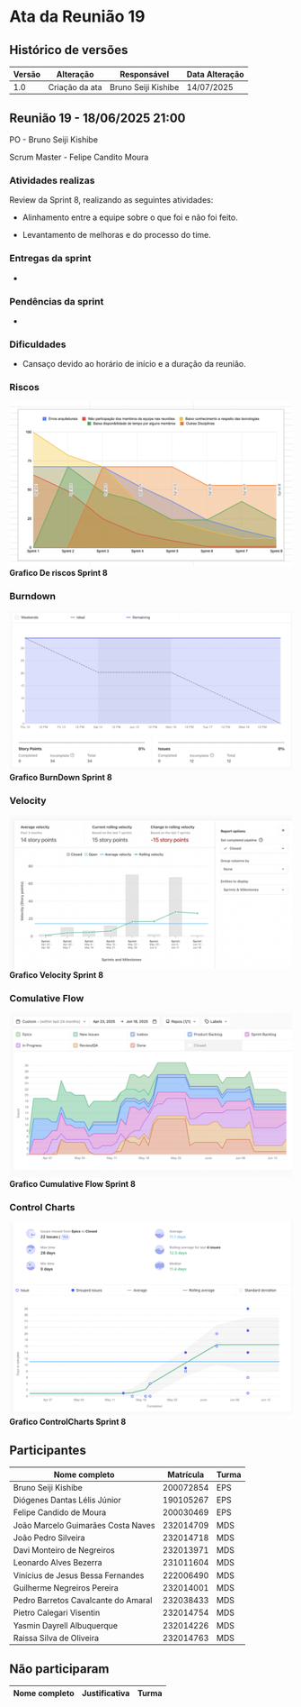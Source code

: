 # Ata da Reunião 19

## Histórico de versões

| Versão | Alteração       | Responsável         | Data Alteração |
|--------|-----------------|---------------------|----------------|
| 1.0    | Criação da ata  | Bruno Seiji Kishibe | 14/07/2025  |

## Reunião 19 - 18/06/2025 21:00

PO - Bruno Seiji Kishibe

Scrum Master - Felipe Candito Moura

### Atividades realizas

Review da Sprint 8, realizando as seguintes atividades:

- Alinhamento entre a equipe sobre o que foi e não foi feito.

- Levantamento de melhoras e do processo do time.

### Entregas da sprint

- 

### Pendências da sprint

- 

### Dificuldades

- Cansaço devido ao horário de início e a duração da reunião.


### Riscos

![GraficoRiscos](../../assets/sprint8/GraficoRiscoSprint8.png)
**Grafico De riscos Sprint 8**

### Burndown

![GraficoBurndown](../../assets/sprint8/BurndownGraficoSprint8.png)
**Grafico BurnDown Sprint 8**

### Velocity

![GraficoVelocity](../../assets/sprint8/VelocitySprint8.png)
**Grafico Velocity Sprint 8**

### Comulative Flow

![CumulativeFlow](../../assets/sprint8/CumulativeFlowSprint8.png)
**Grafico Cumulative Flow Sprint 8**

### Control Charts

![ControlCharts](../../assets/sprint8/ControlChartSprint8.png)
**Grafico ControlCharts Sprint 8**

## Participantes

| Nome completo                                 | Matrícula   | Turma |
|-----------------------------------------------|-------------|-------|
| Bruno Seiji Kishibe                           | 200072854   | EPS   |
| Diógenes Dantas Lélis Júnior                  | 190105267   | EPS   |
| Felipe Candido de Moura                       | 200030469   | EPS   |
| João Marcelo Guimarães Costa Naves            | 232014709   | MDS   |
| João Pedro Silveira                           | 232014718   | MDS   |
| Davi Monteiro de Negreiros                    | 232013971   | MDS   |
| Leonardo Alves Bezerra                        | 231011604   | MDS   | 
| Vinícius de Jesus Bessa Fernandes             | 222006490   | MDS   | 
| Guilherme Negreiros Pereira                   | 232014001   | MDS   |
| Pedro Barretos Cavalcante do Amaral           | 232038433   | MDS   |
| Pietro Calegari Visentin                      | 232014754   | MDS   |
| Yasmin Dayrell Albuquerque                    | 232014226   | MDS   |
| Raissa Silva de Oliveira                      | 232014763   | MDS   |


## Não participaram

| Nome completo                                 | Justificativa                                        | Turma |
|-----------------------------------------------|------------------------------------------------------|-------|
